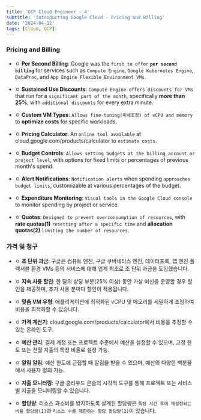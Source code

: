 ```yaml
---
title: 'GCP Cloud Engineer - 4'
subtitle: 'Introducting Google Cloud - Pricing and Billing'
date: '2024-04-12'
tags: [Cloud, GCP]
---
```


### Pricing and Billing 

- ㅇ **Per Second Billing**: Google was the `first to offer` **`per second billing`** for services such as `Compute Engine`, `Google Kubernetes Engine`, `DataProc`, and `App Engine Flexible Environment VMs`.

- ㅇ **Sustained Use Discounts**: `Compute Engine offers discounts for VMs` that run for a `significant part of the month`, specifically **more than 25%**, with `additional discounts` for every extra minute.

- ㅇ **Custom VM Types**: `Allows fine-tuning(미세조정) of vCPU and memory` to **optimize costs** for specific workloads.

- ㅇ **Pricing Calculator**: An `online tool available` at cloud.google.com/products/calculator to `estimate costs`.

- ㅇ **Budget Controls**: `Allows setting budgets at the billing account or project level`, with options for fixed limits or percentages of previous month's spend.

- ㅇ **Alert Notifications**: `Notification alerts` when spending `approaches budget limits`, customizable at various percentages of the budget.

- ㅇ **Expenditure Monitoring**: `Visual tools in the Google Cloud console` to monitor spending by project or service.

- ㅇ **Quotas**: `Designed to prevent overconsumption of resources`, with **rate quotas(1)** `resetting after a specific time` and **allocation quotas(2)** `limiting the number of resources`.

### 가격 및 청구

- ㅇ **초 단위 과금**: 구글은 컴퓨트 엔진, 구글 쿠버네티스 엔진, 데이터프록, 앱 엔진 플렉서블 환경 VMs 등의 서비스에 대해 업계 최초로 초 단위 과금을 도입했습니다.

- ㅇ **지속 사용 할인**: 한 달의 상당 부분(25% 이상) 동안 가상 머신을 운영할 경우 할인을 제공하며, 추가 사용 분마다 할인이 적용됩니다.

- ㅇ **맞춤 VM 유형**: 애플리케이션에 최적화된 vCPU 및 메모리를 세밀하게 조정하여 비용을 최적화할 수 있습니다.

- ㅇ **가격 계산기**: cloud.google.com/products/calculator에서 비용을 추정할 수 있는 온라인 도구.

- ㅇ **예산 관리**: 결제 계정 또는 프로젝트 수준에서 예산을 설정할 수 있으며, 고정 한도 또는 전월 지출의 특정 비율로 설정 가능.

- ㅇ **알림 알림**: 예산 한도에 근접할 때 알림을 받을 수 있으며, 예산의 다양한 백분율에서 사용자 정의 가능.

- ㅇ **지출 모니터링**: 구글 클라우드 콘솔의 시각적 도구를 통해 프로젝트 또는 서비스별 지출을 모니터링할 수 있습니다.

- ㅇ **할당량**: 리소스 과소비를 방지하도록 설계된 할당량은 `특정 시간 후에 재설정되는 비율 할당량(1)`과 `리소스 수를 제한하는 할당 할당량(2)`이 있습니다.